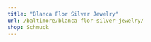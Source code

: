 ```yaml
---
title: "Blanca Flor Silver Jewelry"
url: /baltimore/blanca-flor-silver-jewelry/
shop: Schmuck
---
```

